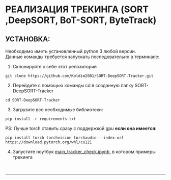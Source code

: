 # РЕАЛИЗАЦИЯ ТРЕКИНГА (SORT ,DeepSORT, BoT-SORT, ByteTrack)


## __УСТАНОВКА:__
Необходимо иметь установленный python 3 любой версии. \
Данные команды требуется запускать последовательно в терминале:
1. Склонируйте к себе этот репозиторий 
```
git clone https://github.com/Koldim2001/SORT-DeepSORT-Tracker.git
```
2. Перейдите с помощью команды cd в созданную папку SORT-DeepSORT-Tracker
```
cd SORT-DeepSORT-Tracker
```
3. Загрузите все необходимые библиотеки: 
```
pip install -r requirements.txt
```
PS: Лучше torch ставить сразу с поддержкой gpu __если она имеется__: 
```
pip install torch torchvision torchaudio --index-url https://download.pytorch.org/whl/cu121
```
4. Запустите ноутбук [main_tracker_check.ipynb](https://github.com/Koldim2001/SORT-DeepSORT-Tracker/blob/main/main_tracker_check.ipynb), в котором примеры трекинга

<br/>

---




